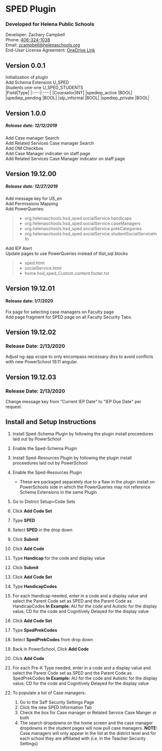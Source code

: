 # SPED Plugin
### Developed for Helena Public Schools
Developer: Zachary Campbell  
Phone: [406-324-1038](tel:+1-406-324-1038)  
Email: [zcampbell@helenaschools.org](mailto:zcampbell@helenaschools.org)  
End-User License Agreement: [OneDrive Link](https://hsd1-my.sharepoint.com/:b:/g/personal/zcampbell_helenaschools_org/EUKi4cjWzbhGrafr2xvB8r4BQXDsmco5OtRYYrMQr90Rjg?e=ewcyJE)

## Version 0.0.1
Initialization of plugin   
Add Schema Extension U_SPED  
Students one-one U_SPED_STUDENTS  
|Field|Type|
|:---:|:---:|
|Counselor|INT|
|spediep_active  |BOOL|
|spediep_pending |BOOL|
|slp_informal    |BOOL|
|spediep_private |BOOL|
## Version 1.0.0
##### Release date: 12/12/2019
Add Case manager Search  
Add Related Services Case manager Search  
Add OM Checkbox  
Add Case Manager indicater on staff page  
Add Related Services Case Manager indicator on staff page  
## Version 19.12.00 
##### Release date: 12/27/2019
Add message key for US_en  
Add Permissions Mapping  
Add PowerQueries:
>- org.helenaschools.hsd_sped.socialService.handicaps  
>- org.helenaschools.hsd_sped.socialService.caseManagers  
>- org.helenaschools.hsd_sped.socialService.prekCategories  
>- org.helenaschools.hsd_sped.socialService.studentSocialServiceInfo  

Add IEP Alert  
Update pages to use PowerQueries instead of tlist_sql blocks  
>- sped.html
>- socialService.html
>- home.hsd_sped_Custom.content.footer.txt  

## Version 19.12.01
#### Release date: 1/7/2020
Fix page for selecting case managers on Faculty page  
Add page fragment for SPED page on all Faculty Security Tabs. 

## Version 19.12.02
### Release Date: 2/13/2020
Adjust ng-app scope to only encompass necessary divs to avoid conflicts with new PowerSchool 19.11 angular.

## Version 19.12.03
### Release Date: 2/13/2020
Change message key from "Current IEP Date" to "IEP Due Date" per request. 

## Install and Setup Instructions
1. Install Sped-Schema Plugin by following the plugin install proceedures laid out by PowerSchool
1. Enable the Sped-Schema Plugin
1. Install Sped-Resources Plugin by following the plugin install proceedures laid out by PowerSchool
1. Enable the Sped-Resources Plugin
    - These are packaged separately due to a flaw in the plugin install on PowerSchools side in which the PowerQueries may not reference Schema Extensions in the same Plugin
1. Go to District Setup>Code Sets
1. Click **Add Code Set**
1. Type **SPED** 
1. Select **SPED** in the drop down
1. Click **Submit**
1. Click **Add Code**
1. Type **Handicap** for the code and display value  
1. Click **Submit**
1. Click **Add Code Set**
1. Type **HandicapCodes**
1. For each Handicap needed, enter in a code and a display value and select the Parent Code set as SPED and the Parent Code as HandicapCodes
    **In Example:** AU for the code and Autistic for the display value, CD for the code and Cognitively Delayed for the display value
1. Click **Add Code Set**
1. Type **SpedPrekCodes**
1. Select **SpedPrekCodes** from drop down
1. Back in PowerSchool, Click **Add Code**
1. Click **Add Code**
1. For each Pre-K Type needed, enter in a code and a display value and select the Parent Code set as SPED and the Parent Code as SpedPrekCodes
    **In Example:** AU for the code and Autistic for the display value, CD for the code and Cognitively Delayed for the display value

1. To populate a list of Case managers:
    1. Go to the Saff Security Settings Page
    1. Click the new SPED Information Tab
    1. Check the box for Case manager or Related Service Case Manger or both
    1. The search dropdowns on the home screen and the case manager dropdowns in the student pages will now pull case managers.
    **NOTE:** Case managers will only appear in the list at the district level and for each school they are affiliated with (i.e. in the Teacher Security Settings)
